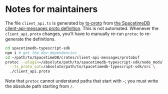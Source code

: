 # Notes for maintainers

The file `client_api.ts` is generated by [ts-proto](https://github.com/stephenh/ts-proto)
from [the SpacetimeDB client-api-messages proto definition](https://github.com/clockworklabs/SpacetimeDB/blob/master/crates/client-api-messages/protobuf/client_api.proto).
This is not automated.
Whenever the `client_api.proto` changes, you'll have to manually re-run `protoc` to re-generate the definitions.

```sh
cd spacetimedb-typescript-sdk
npm i # get the dev-dependencies
cd ~/path/to/SpacetimeDB/crates/client-api-messages/protobuf
protoc --plugin=/absolute/path/to/spacetimedb-typescript-sdk/node_modules/.bin/protoc-gen-ts_proto \
  --ts_proto_out=/absolute/path/to/spacetimedb-typescript-sdk/src \
  ./client_api.proto
```

Note that `protoc` cannot understand paths that start with `~`;
you must write the absolute path starting from `/`.
